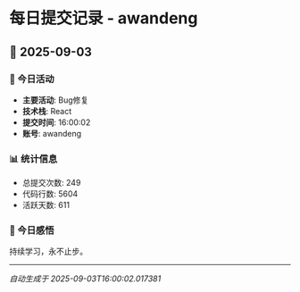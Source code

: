 # 每日提交记录 - awandeng

## 📅 2025-09-03

### 🎯 今日活动
- **主要活动**: Bug修复
- **技术栈**: React
- **提交时间**: 16:00:02
- **账号**: awandeng

### 📊 统计信息
- 总提交次数: 249
- 代码行数: 5604
- 活跃天数: 611

### 💭 今日感悟
持续学习，永不止步。

---
*自动生成于 2025-09-03T16:00:02.017381*
